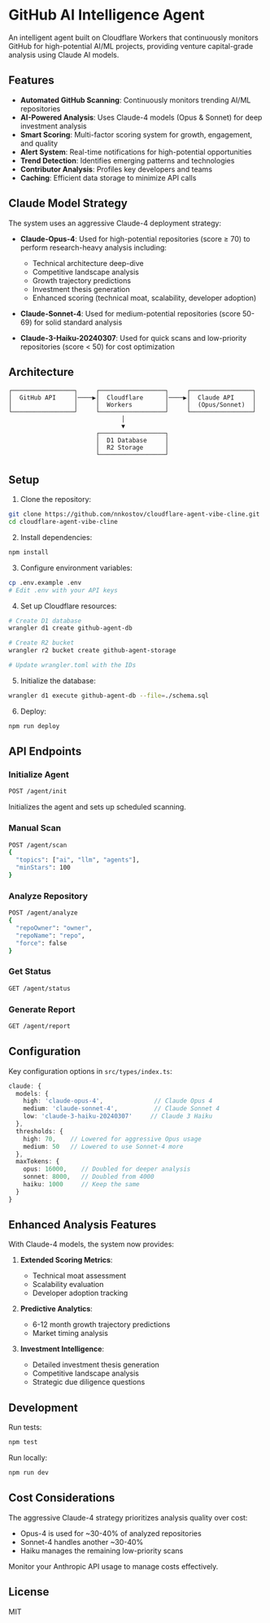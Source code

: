 # GitHub AI Intelligence Agent

An intelligent agent built on Cloudflare Workers that continuously monitors GitHub for high-potential AI/ML projects, providing venture capital-grade analysis using Claude AI models.

## Features

- **Automated GitHub Scanning**: Continuously monitors trending AI/ML repositories
- **AI-Powered Analysis**: Uses Claude-4 models (Opus & Sonnet) for deep investment analysis
- **Smart Scoring**: Multi-factor scoring system for growth, engagement, and quality
- **Alert System**: Real-time notifications for high-potential opportunities
- **Trend Detection**: Identifies emerging patterns and technologies
- **Contributor Analysis**: Profiles key developers and teams
- **Caching**: Efficient data storage to minimize API calls

## Claude Model Strategy

The system uses an aggressive Claude-4 deployment strategy:

- **Claude-Opus-4**: Used for high-potential repositories (score ≥ 70) to perform research-heavy analysis including:
  - Technical architecture deep-dive
  - Competitive landscape analysis
  - Growth trajectory predictions
  - Investment thesis generation
  - Enhanced scoring (technical moat, scalability, developer adoption)

- **Claude-Sonnet-4**: Used for medium-potential repositories (score 50-69) for solid standard analysis

- **Claude-3-Haiku-20240307**: Used for quick scans and low-priority repositories (score < 50) for cost optimization

## Architecture

```
┌─────────────────┐     ┌──────────────────┐     ┌─────────────────┐
│  GitHub API     │────▶│  Cloudflare      │────▶│  Claude API     │
│                 │     │  Workers         │     │  (Opus/Sonnet)  │
└─────────────────┘     └──────────────────┘     └─────────────────┘
                               │
                               ▼
                        ┌──────────────────┐
                        │  D1 Database     │
                        │  R2 Storage      │
                        └──────────────────┘
```

## Setup

1. Clone the repository:
```bash
git clone https://github.com/nnkostov/cloudflare-agent-vibe-cline.git
cd cloudflare-agent-vibe-cline
```

2. Install dependencies:
```bash
npm install
```

3. Configure environment variables:
```bash
cp .env.example .env
# Edit .env with your API keys
```

4. Set up Cloudflare resources:
```bash
# Create D1 database
wrangler d1 create github-agent-db

# Create R2 bucket
wrangler r2 bucket create github-agent-storage

# Update wrangler.toml with the IDs
```

5. Initialize the database:
```bash
wrangler d1 execute github-agent-db --file=./schema.sql
```

6. Deploy:
```bash
npm run deploy
```

## API Endpoints

### Initialize Agent
```bash
POST /agent/init
```
Initializes the agent and sets up scheduled scanning.

### Manual Scan
```bash
POST /agent/scan
{
  "topics": ["ai", "llm", "agents"],
  "minStars": 100
}
```

### Analyze Repository
```bash
POST /agent/analyze
{
  "repoOwner": "owner",
  "repoName": "repo",
  "force": false
}
```

### Get Status
```bash
GET /agent/status
```

### Generate Report
```bash
GET /agent/report
```

## Configuration

Key configuration options in `src/types/index.ts`:

```typescript
claude: {
  models: {
    high: 'claude-opus-4',              // Claude Opus 4
    medium: 'claude-sonnet-4',          // Claude Sonnet 4
    low: 'claude-3-haiku-20240307'     // Claude 3 Haiku
  },
  thresholds: { 
    high: 70,    // Lowered for aggressive Opus usage
    medium: 50   // Lowered to use Sonnet-4 more
  },
  maxTokens: { 
    opus: 16000,    // Doubled for deeper analysis
    sonnet: 8000,   // Doubled from 4000
    haiku: 1000     // Keep the same
  }
}
```

## Enhanced Analysis Features

With Claude-4 models, the system now provides:

1. **Extended Scoring Metrics**:
   - Technical moat assessment
   - Scalability evaluation
   - Developer adoption tracking

2. **Predictive Analytics**:
   - 6-12 month growth trajectory predictions
   - Market timing analysis

3. **Investment Intelligence**:
   - Detailed investment thesis generation
   - Competitive landscape analysis
   - Strategic due diligence questions

## Development

Run tests:
```bash
npm test
```

Run locally:
```bash
npm run dev
```

## Cost Considerations

The aggressive Claude-4 strategy prioritizes analysis quality over cost:
- Opus-4 is used for ~30-40% of analyzed repositories
- Sonnet-4 handles another ~30-40%
- Haiku manages the remaining low-priority scans

Monitor your Anthropic API usage to manage costs effectively.

## License

MIT
